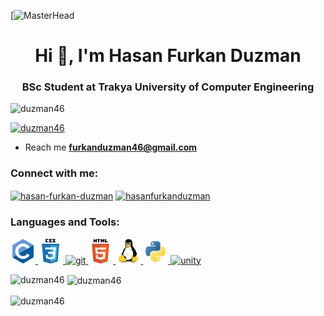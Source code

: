 [![MasterHead](https://www.google.com/search?q=yaz%C4%B1l%C4%B1m+resmi&tbm=isch&ved=2ahUKEwjvrprLu4mCAxU5mf0HHcT_BZoQ2-cCegQIABAA#imgrc=KbowmOyvkh9mkM)
<h1 align="center">Hi 👋, I'm Hasan Furkan Duzman</h1>
<h3 align="center">BSc Student at Trakya University of Computer Engineering</h3>

<p align="left"> <img src="https://komarev.com/ghpvc/?username=duzman46&label=Profile%20views&color=0e75b6&style=flat" alt="duzman46" /> </p>

<p align="left"> <a href="https://github.com/ryo-ma/github-profile-trophy"><img src="https://github-profile-trophy.vercel.app/?username=duzman46" alt="duzman46" /></a> </p>

- Reach me **furkanduzman46@gmail.com**

<h3 align="left">Connect with me:</h3>
<p align="left">
<a href="https://linkedin.com/in/hasan-furkan-duzman" target="blank"><img align="center" src="https://raw.githubusercontent.com/rahuldkjain/github-profile-readme-generator/master/src/images/icons/Social/linked-in-alt.svg" alt="hasan-furkan-duzman" height="30" width="40" /></a>
<a href="https://instagram.com/hasanfurkanduzman" target="blank"><img align="center" src="https://raw.githubusercontent.com/rahuldkjain/github-profile-readme-generator/master/src/images/icons/Social/instagram.svg" alt="hasanfurkanduzman" height="30" width="40" /></a>
</p>

<h3 align="left">Languages and Tools:</h3>
<p align="left"> <a href="https://www.cprogramming.com/" target="_blank" rel="noreferrer"> <img src="https://raw.githubusercontent.com/devicons/devicon/master/icons/c/c-original.svg" alt="c" width="40" height="40"/> </a> <a href="https://www.w3schools.com/css/" target="_blank" rel="noreferrer"> <img src="https://raw.githubusercontent.com/devicons/devicon/master/icons/css3/css3-original-wordmark.svg" alt="css3" width="40" height="40"/> </a> <a href="https://git-scm.com/" target="_blank" rel="noreferrer"> <img src="https://www.vectorlogo.zone/logos/git-scm/git-scm-icon.svg" alt="git" width="40" height="40"/> </a> <a href="https://www.w3.org/html/" target="_blank" rel="noreferrer"> <img src="https://raw.githubusercontent.com/devicons/devicon/master/icons/html5/html5-original-wordmark.svg" alt="html5" width="40" height="40"/> </a> <a href="https://www.linux.org/" target="_blank" rel="noreferrer"> <img src="https://raw.githubusercontent.com/devicons/devicon/master/icons/linux/linux-original.svg" alt="linux" width="40" height="40"/> </a> <a href="https://www.python.org" target="_blank" rel="noreferrer"> <img src="https://raw.githubusercontent.com/devicons/devicon/master/icons/python/python-original.svg" alt="python" width="40" height="40"/> </a> <a href="https://unity.com/" target="_blank" rel="noreferrer"> <img src="https://www.vectorlogo.zone/logos/unity3d/unity3d-icon.svg" alt="unity" width="40" height="40"/> </a> </p>

<p><img align="left" src="https://github-readme-stats.vercel.app/api/top-langs?username=duzman46&show_icons=true&locale=en&layout=compact" alt="duzman46" /></p>

<p>&nbsp;<img align="center" src="https://github-readme-stats.vercel.app/api?username=duzman46&show_icons=true&locale=en" alt="duzman46" /></p>

<p><img align="center" src="https://github-readme-streak-stats.herokuapp.com/?user=duzman46&" alt="duzman46" /></p>
